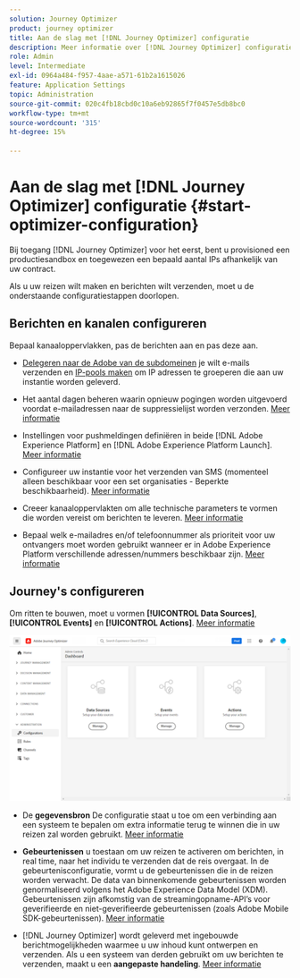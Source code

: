 ```yaml
---
solution: Journey Optimizer
product: journey optimizer
title: Aan de slag met [!DNL Journey Optimizer] configuratie
description: Meer informatie over [!DNL Journey Optimizer] configuratie
role: Admin
level: Intermediate
exl-id: 0964a484-f957-4aae-a571-61b2a1615026
feature: Application Settings
topic: Administration
source-git-commit: 020c4fb18cbd0c10a6eb92865f7f0457e5db8bc0
workflow-type: tm+mt
source-wordcount: '315'
ht-degree: 15%

---
```



# Aan de slag met [!DNL Journey Optimizer] configuratie {#start-optimizer-configuration}

Bij toegang [!DNL Journey Optimizer] voor het eerst, bent u provisioned een productiesandbox en toegewezen een bepaald aantal IPs afhankelijk van uw contract.

Als u uw reizen wilt maken en berichten wilt verzenden, moet u de onderstaande configuratiestappen doorlopen.

## Berichten en kanalen configureren

Bepaal kanaaloppervlakken, pas de berichten aan en pas deze aan.

* [Delegeren naar de Adobe van de subdomeinen](about-subdomain-delegation.md) je wilt e-mails verzenden en [IP-pools maken](ip-pools.md) om IP adressen te groeperen die aan uw instantie worden geleverd.

* Het aantal dagen beheren waarin opnieuw pogingen worden uitgevoerd voordat e-mailadressen naar de suppressielijst worden verzonden. [Meer informatie](manage-suppression-list.md)

* Instellingen voor pushmeldingen definiëren in beide [!DNL Adobe Experience Platform] en [!DNL Adobe Experience Platform Launch]. [Meer informatie](../push/push-gs.md)

   <!--* Understand the push notification flow. [Learn more](../push/push-gs.md)-->

* Configureer uw instantie voor het verzenden van SMS (momenteel alleen beschikbaar voor een set organisaties - Beperkte beschikbaarheid). [Meer informatie](../sms/sms-configuration.md)

* Creeer kanaaloppervlakten om alle technische parameters te vormen die worden vereist om berichten te leveren. [Meer informatie](channel-surfaces.md)

* Bepaal welk e-mailadres en/of telefoonnummer als prioriteit voor uw ontvangers moet worden gebruikt wanneer er in Adobe Experience Platform verschillende adressen/nummers beschikbaar zijn. [Meer informatie](primary-email-addresses.md)

## Journey&#39;s configureren

Om ritten te bouwen, moet u vormen **[!UICONTROL Data Sources]**, **[!UICONTROL Events]** en **[!UICONTROL Actions]**. [Meer informatie](about-data-sources-events-actions.md)

![](assets/admin-menu.png)

* De **gegevensbron** De configuratie staat u toe om een verbinding aan een systeem te bepalen om extra informatie terug te winnen die in uw reizen zal worden gebruikt. [Meer informatie](../datasource/about-data-sources.md)

* **Gebeurtenissen** u toestaan om uw reizen te activeren om berichten, in real time, naar het individu te verzenden dat de reis overgaat. In de gebeurtenisconfiguratie, vormt u de gebeurtenissen die in de reizen worden verwacht. De data van binnenkomende gebeurtenissen worden genormaliseerd volgens het Adobe Experience Data Model (XDM). Gebeurtenissen zijn afkomstig van de streamingopname-API’s voor geverifieerde en niet-geverifieerde gebeurtenissen (zoals Adobe Mobile SDK-gebeurtenissen). [Meer informatie](../event/about-events.md)

* [!DNL Journey Optimizer] wordt geleverd met ingebouwde berichtmogelijkheden waarmee u uw inhoud kunt ontwerpen en verzenden. Als u een systeem van derden gebruikt om uw berichten te verzenden, maakt u een **aangepaste handeling**. [Meer informatie](../action/action.md)